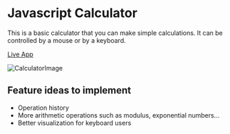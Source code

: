 # Javascript Calculator

This is a basic calculator that you can make simple calculations. It can be controlled by a mouse or by a keyboard.

[Live App](https://lethalos.github.io/js-calculator/)

![CalculatorImage](https://user-images.githubusercontent.com/48806820/197835033-5f801ed9-15af-4515-a088-30f1a1b86e0d.JPG)

## Feature ideas to implement

- Operation history
- More arithmetic operations such as modulus, exponential numbers...
- Better visualization for keyboard users
